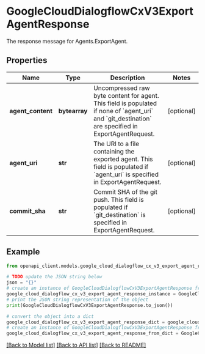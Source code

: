 # GoogleCloudDialogflowCxV3ExportAgentResponse

The response message for Agents.ExportAgent.

## Properties

Name | Type | Description | Notes
------------ | ------------- | ------------- | -------------
**agent_content** | **bytearray** | Uncompressed raw byte content for agent. This field is populated if none of &#x60;agent_uri&#x60; and &#x60;git_destination&#x60; are specified in ExportAgentRequest. | [optional] 
**agent_uri** | **str** | The URI to a file containing the exported agent. This field is populated if &#x60;agent_uri&#x60; is specified in ExportAgentRequest. | [optional] 
**commit_sha** | **str** | Commit SHA of the git push. This field is populated if &#x60;git_destination&#x60; is specified in ExportAgentRequest. | [optional] 

## Example

```python
from openapi_client.models.google_cloud_dialogflow_cx_v3_export_agent_response import GoogleCloudDialogflowCxV3ExportAgentResponse

# TODO update the JSON string below
json = "{}"
# create an instance of GoogleCloudDialogflowCxV3ExportAgentResponse from a JSON string
google_cloud_dialogflow_cx_v3_export_agent_response_instance = GoogleCloudDialogflowCxV3ExportAgentResponse.from_json(json)
# print the JSON string representation of the object
print(GoogleCloudDialogflowCxV3ExportAgentResponse.to_json())

# convert the object into a dict
google_cloud_dialogflow_cx_v3_export_agent_response_dict = google_cloud_dialogflow_cx_v3_export_agent_response_instance.to_dict()
# create an instance of GoogleCloudDialogflowCxV3ExportAgentResponse from a dict
google_cloud_dialogflow_cx_v3_export_agent_response_from_dict = GoogleCloudDialogflowCxV3ExportAgentResponse.from_dict(google_cloud_dialogflow_cx_v3_export_agent_response_dict)
```
[[Back to Model list]](../README.md#documentation-for-models) [[Back to API list]](../README.md#documentation-for-api-endpoints) [[Back to README]](../README.md)


